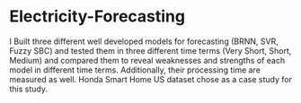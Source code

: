 # Electricity-Forecasting
I Built three different well developed models for forecasting (BRNN, SVR, Fuzzy SBC)  and tested them in three different time terms (Very Short, Short, Medium) and compared them to reveal weaknesses and strengths of each model in different time terms. Additionally, their processing time are measured as well. Honda Smart Home US dataset chose as a case study for this study.
